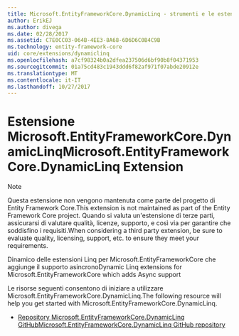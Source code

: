 ```yaml
---
title: Microsoft.EntityFrameworkCore.DynamicLinq - strumenti e le estensioni - EF Core
author: ErikEJ
ms.author: divega
ms.date: 02/28/2017
ms.assetid: C7E0CC03-064B-4EE3-8A68-6D6D6C0B4C9B
ms.technology: entity-framework-core
uid: core/extensions/dynamiclinq
ms.openlocfilehash: a7cf98324b0a2dfea237506d6bf90b8f04371953
ms.sourcegitcommit: 01a75cd483c1943ddd6f82af971f07abde20912e
ms.translationtype: MT
ms.contentlocale: it-IT
ms.lasthandoff: 10/27/2017
---
```

# <a name="microsoftentityframeworkcoredynamiclinq-extension"></a><span data-ttu-id="54eb9-102">Estensione Microsoft.EntityFrameworkCore.DynamicLinq</span><span class="sxs-lookup"><span data-stu-id="54eb9-102">Microsoft.EntityFrameworkCore.DynamicLinq Extension</span></span>

> [!NOTE]  
> <span data-ttu-id="54eb9-103">Questa estensione non vengono mantenuta come parte del progetto di Entity Framework Core.</span><span class="sxs-lookup"><span data-stu-id="54eb9-103">This extension is not maintained as part of the Entity Framework Core project.</span></span> <span data-ttu-id="54eb9-104">Quando si valuta un'estensione di terze parti, assicurarsi di valutare qualità, licenze, supporto, e così via per garantire che soddisfino i requisiti.</span><span class="sxs-lookup"><span data-stu-id="54eb9-104">When considering a third party extension, be sure to evaluate quality, licensing, support, etc. to ensure they meet your requirements.</span></span>

<span data-ttu-id="54eb9-105">Dinamico delle estensioni Linq per Microsoft.EntityFrameworkCore che aggiunge il supporto asincrono</span><span class="sxs-lookup"><span data-stu-id="54eb9-105">Dynamic Linq extensions for Microsoft.EntityFrameworkCore which adds Async support</span></span>

<span data-ttu-id="54eb9-106">Le risorse seguenti consentono di iniziare a utilizzare Microsoft.EntityFrameworkCore.DynamicLinq.</span><span class="sxs-lookup"><span data-stu-id="54eb9-106">The following resource will help you get started with Microsoft.EntityFrameworkCore.DynamicLinq.</span></span>
* [<span data-ttu-id="54eb9-107">Repository Microsoft.EntityFrameworkCore.DynamicLinq GitHub</span><span class="sxs-lookup"><span data-stu-id="54eb9-107">Microsoft.EntityFrameworkCore.DynamicLinq GitHub repository</span></span>](https://github.com/StefH/System.Linq.Dynamic.Core/)
